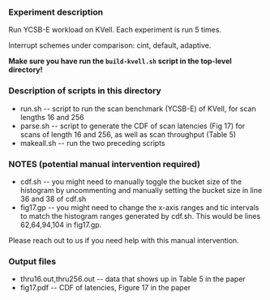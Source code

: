 ### Experiment description
Run YCSB-E workload on KVell.
Each experiment is run 5 times.

Interrupt schemes under comparison: cint, default, adaptive.

**Make sure you have run the `build-kvell.sh` script in the top-level directory!**

### Description of scripts in this directory
* run.sh		-- script to run the scan benchmark (YCSB-E) of KVell, for scan lengths 16 and 256
* parse.sh	-- script to generate the CDF of scan latencies (Fig 17) for scans of length 16 and 256, as well as scan throughput (Table 5)
* makeall.sh	-- run the two preceding scripts

### NOTES (potential manual intervention required)
* cdf.sh -- you might need to manually toggle the bucket size of the histogram by uncommenting and manually setting the bucket size in line 36 and 38 of cdf.sh
* fig17.gp -- you might need to change the x-axis ranges and tic intervals to match the histogram ranges generated by cdf.sh. This would be lines 62,64,94,104 in fig17.gp.

Please reach out to us if you need help with this manual intervention.

### Output files
* thru16.out,thru256.out		-- data that shows up in Table 5 in the paper
* fig17.pdf			-- CDF of latencies, Figure 17 in the paper
